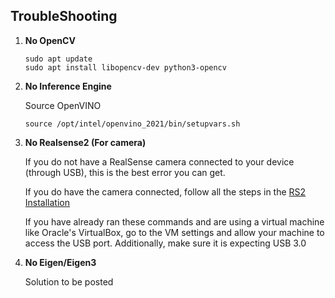 ## TroubleShooting

1. **No OpenCV**

    ```shell
    sudo apt update
    sudo apt install libopencv-dev python3-opencv
    ```

2. **No Inference Engine**

    Source OpenVINO

    ```shell
    source /opt/intel/openvino_2021/bin/setupvars.sh
    ```

3. **No Realsense2 (For camera)**

    If you do not have a RealSense camera connected to your device (through USB), this is the best error you can get.

    If you do have the camera connected, follow all the steps in the [RS2 Installation](https://github.com/DroneVideo/docs/blob/gh-pages/rs2.md)

    If you have already ran these commands and are using a virtual machine like Oracle's VirtualBox, go to the VM settings and allow your machine to access the USB port. Additionally, make sure it is expecting USB 3.0

4. **No Eigen/Eigen3**

    Solution to be posted